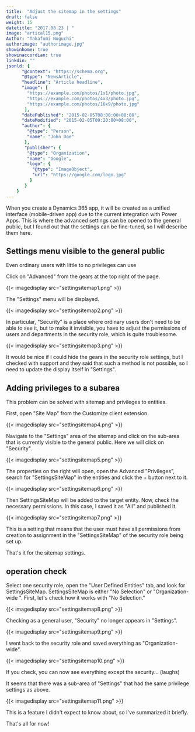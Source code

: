 ```yaml
---
title:  "Adjust the sitemap in the settings"
draft: false
weight: 15
datetitle: "2017.08.23 | "
image: "artical15.png"
Author: "Takafumi Noguchi"
authorimage: "authorimage.jpg"
showinhome: true
showinaccordian: true
linkdin: ""
jsonld: {
      "@context": "https://schema.org",
      "@type": "NewsArticle",
      "headline": "Article headline",
      "image": [
        "https://example.com/photos/1x1/photo.jpg",
        "https://example.com/photos/4x3/photo.jpg",
        "https://example.com/photos/16x9/photo.jpg"
       ],
      "datePublished": "2015-02-05T08:00:00+08:00",
      "dateModified": "2015-02-05T09:20:00+08:00",
      "author": {
        "@type": "Person",
        "name": "John Doe"
       },
       "publisher": {
        "@type": "Organization",
        "name": "Google",
        "logo": {
          "@type": "ImageObject",
          "url": "https://google.com/logo.jpg"
         }
       }
    }
---
```

<!-- Intro  -->
When you create a Dynamics 365 app, it will be created as a unified interface (mobile-driven app) due to the current integration with Power Apps. This is where the advanced settings can be opened to the general public, but I found out that the settings can be fine-tuned, so I will describe them here.


## Settings menu visible to the general public
Even ordinary users with little to no privileges can use

Click on "Advanced" from the gears at the top right of the page.
<!-- Image= settingsitemap1.png -->
{{< imagedisplay src="settingsitemap1.png" >}}

The "Settings" menu will be displayed.
<!-- Image= settingsitemap2.png -->
{{< imagedisplay src="settingsitemap2.png" >}}

In particular, "Security" is a place where ordinary users don't need to be able to see it, but to make it invisible, you have to adjust the permissions of users and departments in the security role, which is quite troublesome.
<!-- Image= settingsitemap3.png -->
{{< imagedisplay src="settingsitemap3.png" >}}

It would be nice if I could hide the gears in the security role settings, but I checked with support and they said that such a method is not possible, so I need to update the display itself in "Settings".

## Adding privileges to a subarea
This problem can be solved with sitemap and privileges to entities.

First, open "Site Map" from the Customize client extension.
<!-- Image= settingsitemap4.png -->
{{< imagedisplay src="settingsitemap4.png" >}}

Navigate to the "Settings" area of the sitemap and click on the sub-area that is currently visible to the general public. Here we will click on "Security".
<!-- Image= settingsitemap5.png -->
{{< imagedisplay src="settingsitemap5.png" >}}

The properties on the right will open, open the Advanced "Privileges", search for "SettingsSiteMap" in the entities and click the + button next to it.
<!-- Image= settingsitemap6.png -->
{{< imagedisplay src="settingsitemap6.png" >}}

Then SettingsSiteMap will be added to the target entity. Now, check the necessary permissions. In this case, I saved it as "All" and published it.
<!-- Image= settingsitemap7.png -->
{{< imagedisplay src="settingsitemap7.png" >}}

This is a setting that means that the user must have all permissions from creation to assignment in the "SettingsSiteMap" of the security role being set up.

That's it for the sitemap settings.

## operation check
Select one security role, open the "User Defined Entities" tab, and look for SettingsSiteMap. SettingsSiteMap is either "No Selection" or "Organization-wide ". First, let's check how it works with "No Selection."
<!-- Image= settingsitemap8.png -->
{{< imagedisplay src="settingsitemap8.png" >}}

Checking as a general user, "Security" no longer appears in "Settings".
<!-- Image= settingsitemap9.png -->
{{< imagedisplay src="settingsitemap9.png" >}}

I went back to the security role and saved everything as "Organization-wide".
<!-- Image= settingsitemap10.png -->
{{< imagedisplay src="settingsitemap10.png" >}}

If you check, you can now see everything except the security... (laughs)

It seems that there was a sub-area of "Settings" that had the same privilege settings as above.
<!-- Image= settingsitemap11.png -->
{{< imagedisplay src="settingsitemap11.png" >}}

This is a feature I didn't expect to know about, so I've summarized it briefly.

That's all for now!